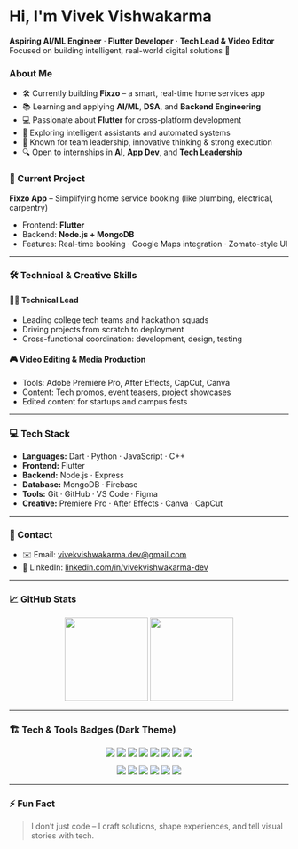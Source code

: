 # Hi, I'm Vivek Vishwakarma

**Aspiring AI/ML Engineer** · **Flutter Developer** · **Tech Lead & Video Editor**  
Focused on building intelligent, real-world digital solutions 🚀

### About Me
- 🛠️ Currently building **Fixzo** – a smart, real-time home services app
- 📚 Learning and applying **AI/ML**, **DSA**, and **Backend Engineering**
- 💻 Passionate about **Flutter** for cross-platform development
- 🤖 Exploring intelligent assistants and automated systems
- 👥 Known for team leadership, innovative thinking & strong execution
- 🔍 Open to internships in **AI**, **App Dev**, and **Tech Leadership**


### 📱 Current Project
**Fixzo App** – Simplifying home service booking (like plumbing, electrical, carpentry)
- Frontend: **Flutter**
- Backend: **Node.js + MongoDB**
- Features: Real-time booking · Google Maps integration · Zomato-style UI

---

### 🛠️ Technical & Creative Skills
#### 👨‍💻 Technical Lead
- Leading college tech teams and hackathon squads
- Driving projects from scratch to deployment
- Cross-functional coordination: development, design, testing

#### 🎮 Video Editing & Media Production
- Tools: Adobe Premiere Pro, After Effects, CapCut, Canva
- Content: Tech promos, event teasers, project showcases
- Edited content for startups and campus fests

---

### 💻 Tech Stack
- **Languages:** Dart · Python · JavaScript · C++
- **Frontend:** Flutter
- **Backend:** Node.js · Express
- **Database:** MongoDB · Firebase
- **Tools:** Git · GitHub · VS Code · Figma
- **Creative:** Premiere Pro · After Effects · Canva · CapCut

---

### 📢 Contact
- ✉️ Email: vivekvishwakarma.dev@gmail.com
- 🔗 LinkedIn: [linkedin.com/in/vivekvishwakarma-dev](https://www.linkedin.com/in/vivekvishwakarma-dev)

---

### 📈 GitHub Stats
<p align="center">
  <img src="https://github-readme-stats.vercel.app/api?username=Knights24&show_icons=true&hide_title=true&hide_rank=true&hide=issues&theme=default" height="150" />
  <img src="https://github-readme-streak-stats.herokuapp.com?user=Knights24&theme=default" height="150" />
</p>

---

### 🏗️ Tech & Tools Badges (Dark Theme)
<p align="center">
  <img src="https://img.shields.io/badge/Dart-0175C2?style=for-the-badge&logo=dart&logoColor=white" />
  <img src="https://img.shields.io/badge/Flutter-02569B?style=for-the-badge&logo=flutter&logoColor=white" />
  <img src="https://img.shields.io/badge/Node.js-339933?style=for-the-badge&logo=node.js&logoColor=white" />
  <img src="https://img.shields.io/badge/Express.js-000000?style=for-the-badge&logo=express&logoColor=white" />
  <img src="https://img.shields.io/badge/MongoDB-47A248?style=for-the-badge&logo=mongodb&logoColor=white" />
  <img src="https://img.shields.io/badge/Firebase-FFCA28?style=for-the-badge&logo=firebase&logoColor=black" />
  <img src="https://img.shields.io/badge/Python-14354C?style=for-the-badge&logo=python&logoColor=white" />
  <img src="https://img.shields.io/badge/C++-00599C?style=for-the-badge&logo=cplusplus&logoColor=white" />
</p>
<p align="center">
  <img src="https://img.shields.io/badge/VS%20Code-007ACC?style=for-the-badge&logo=visual-studio-code&logoColor=white" />
  <img src="https://img.shields.io/badge/Figma-F24E1E?style=for-the-badge&logo=figma&logoColor=white" />
  <img src="https://img.shields.io/badge/Git-F05032?style=for-the-badge&logo=git&logoColor=white" />
  <img src="https://img.shields.io/badge/GitHub-181717?style=for-the-badge&logo=github&logoColor=white" />
  <img src="https://img.shields.io/badge/Adobe%20Premiere%20Pro-9999FF?style=for-the-badge&logo=adobe-premiere-pro&logoColor=white" />
  <img src="https://img.shields.io/badge/After%20Effects-9999FF?style=for-the-badge&logo=adobe-after-effects&logoColor=white" />
</p>

---

### ⚡ Fun Fact
> I don’t just code – I craft solutions, shape experiences, and tell visual stories with tech.
